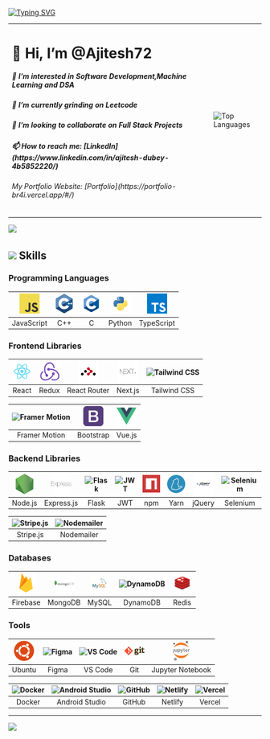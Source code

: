 <a href="https://git.io/typing-svg"><img src="https://readme-typing-svg.demolab.com?font=Fira+Code&pause=1000&width=435&lines=Software+Developer;Machine+Learning+Enthusiast" alt="Typing SVG" /></a>
<table>
  <tr>
    <td>
      <h1>👋 Hi, I’m @Ajitesh72</h1>
      <h5>👀 I’m interested in Software Development,Machine Learning and DSA</h2>
      <h5>🌱 I’m currently grinding on Leetcode</h3>
      <h5>💞️ I’m looking to collaborate on Full Stack Projects</h4>
      <h5>📫 How to reach me: [LinkedIn](https://www.linkedin.com/in/ajitesh-dubey-4b5852220/)</h5>
      <h6>My Portfolio Website: [Portfolio](https://portfolio-br4i.vercel.app/#/)</h6>
    </td>
    <td>
      <img src="https://github-readme-stats.vercel.app/api/top-langs/?username=Ajitesh72&theme=tokyonight" alt="Top Languages" />
    </td>
  </tr>
</table>
<img src="https://user-images.githubusercontent.com/73097560/115834477-dbab4500-a447-11eb-908a-139a6edaec5c.gif">

## <img src="https://media2.giphy.com/media/QssGEmpkyEOhBCb7e1/giphy.gif?cid=ecf05e47a0n3gi1bfqntqmob8g9aid1oyj2wr3ds3mg700bl&rid=giphy.gif" width ="25"><b> Skills</b>

### Programming Languages

| <img src="https://raw.githubusercontent.com/github/explore/master/topics/javascript/javascript.png" width="40px" alt="JavaScript"> | <img src="https://raw.githubusercontent.com/github/explore/master/topics/cpp/cpp.png" width="40px" alt="C++"> | <img src="https://raw.githubusercontent.com/github/explore/master/topics/c/c.png" width="40px" alt="C"> | <img src="https://raw.githubusercontent.com/github/explore/master/topics/python/python.png" width="40px" alt="Python"> | <img src="https://raw.githubusercontent.com/github/explore/main/topics/typescript/typescript.png" width="40px" alt="TypeScript"> |
| :---: | :---: | :---: | :---: | :---: |
| JavaScript | C++ | C | Python | TypeScript |

### Frontend Libraries

| <img src="https://raw.githubusercontent.com/github/explore/master/topics/react/react.png" width="40px" alt="React"> | <img src="https://raw.githubusercontent.com/github/explore/master/topics/redux/redux.png" width="40px" alt="Redux"> | <img src="https://raw.githubusercontent.com/github/explore/main/topics/react-router/react-router.png" width="40px" alt="React Router"> | <img src="https://raw.githubusercontent.com/github/explore/main/topics/nextjs/nextjs.png" width="40px" alt="Next.js"> | <img src="https://user-images.githubusercontent.com/98990/89711240-4172a200-d989-11ea-8d51-4aaf922fa407.png" width="40px" alt="Tailwind CSS"> |
| :---: | :---: | :---: | :---: | :---: |
| React | Redux | React Router | Next.js | Tailwind CSS |

| <img src="https://repository-images.githubusercontent.com/157846876/70574400-9e6a-11e9-8708-22d4bf4c3322" width="40px" alt="Framer Motion"> | <img src="https://raw.githubusercontent.com/github/explore/master/topics/bootstrap/bootstrap.png" width="40px" alt="Bootstrap"> | <img src="https://raw.githubusercontent.com/github/explore/main/topics/vue/vue.png" width="40px" alt="Vue.js"> |
| :---: | :---: | :---: |
| Framer Motion | Bootstrap | Vue.js |

### Backend Libraries

| <img src="https://raw.githubusercontent.com/github/explore/master/topics/nodejs/nodejs.png" width="40px" alt="Node.js"> | <img src="https://raw.githubusercontent.com/github/explore/master/topics/express/express.png" width="40px" alt="Express.js"> | <img src="https://camo.githubusercontent.com/68390254ad6054b8e98b68fbcae09a3b78751427686f3e003a33c2bbc913b14c/68747470733a2f2f696d672e736869656c64732e696f2f62616467652f466c61736b2d3030303030303f7374796c653d666f722d7468652d6261646765266c6f676f3d666c61736b266c6f676f436f6c6f723d7768697465" width="40px" alt="Flask"> | <img src="https://camo.githubusercontent.com/5fff6029f4154d67d92000c1809bdf4d2df21aba75e7f93293680155e561baa4/68747470733a2f2f696d672e736869656c64732e696f2f62616467652f6a736f6e253230776562253230746f6b656e732d3332333333303f7374796c653d666f722d7468652d6261646765266c6f676f3d6a736f6e2d7765622d746f6b656e73266c6f676f436f6c6f723d70696e6b" width="40px" alt="JWT"> | <img src="https://raw.githubusercontent.com/github/explore/master/topics/npm/npm.png" width="40px" alt="npm"> | <img src="https://raw.githubusercontent.com/github/explore/master/topics/yarn/yarn.png" width="40px" alt="Yarn"> | <img src="https://raw.githubusercontent.com/github/explore/master/topics/jquery/jquery.png" width="40px" alt="jQuery"> | <img src="https://img.icons8.com/color/48/000000/selenium-test-automation.png" width="40px" alt="Selenium"> |
| :---: | :---: | :---: | :---: | :---: | :---: | :---: | :---: |
| Node.js | Express.js | Flask | JWT | npm | Yarn | jQuery | Selenium |

| <img src="https://sandny.com/wp-content/uploads/2021/06/social.png" width="40px" alt="Stripe.js"> | <img src="https://img.stackshare.io/service/2862/qr2-jCLr.jpg" width="40px" alt="Nodemailer"> |
| :---: | :---: |
| Stripe.js | Nodemailer |

### Databases

| <img src="https://raw.githubusercontent.com/github/explore/master/topics/firebase/firebase.png" width="40px" alt="Firebase"> | <img src="https://raw.githubusercontent.com/github/explore/master/topics/mongodb/mongodb.png" width="40px" alt="MongoDB"> | <img src="https://raw.githubusercontent.com/github/explore/master/topics/mysql/mysql.png" width="40px" alt="MySQL"> | <img src="https://amazon-dynamodb-labs.com/images/Amazon-DynamoDB.png" width="40px" alt="DynamoDB"> | <img src="https://raw.githubusercontent.com/github/explore/main/topics/redis/redis.png" width="40px" alt="Redis"> |
| :---: | :---: | :---: | :---: | :---: |
| Firebase | MongoDB | MySQL | DynamoDB | Redis |

### Tools

| <img src="https://raw.githubusercontent.com/github/explore/master/topics/ubuntu/ubuntu.png" width="40px" alt="Ubuntu"> | <img src="https://cdn.worldvectorlogo.com/logos/figma-1.svg" width="40px" alt="Figma"> | <img src="https://img.icons8.com/fluent/48/000000/visual-studio-code-2019.png" width="40px" alt="VS Code"> | <img src="https://raw.githubusercontent.com/github/explore/master/topics/git/git.png" width="40px" alt="Git"> | <img src="https://raw.githubusercontent.com/github/explore/master/topics/jupyter-notebook/jupyter-notebook.png" width="40px" alt="Jupyter Notebook"> |
| :---: | :---: | :---: | :---: | :---: |
| Ubuntu | Figma | VS Code | Git | Jupyter Notebook |

| <img src="https://img.icons8.com/color/48/000000/docker.png" width="40px" alt="Docker"> | <img src="https://developer.android.com/studio/images/studio-icon-preview.svg" width="40px" alt="Android Studio"> | <img src="https://encrypted-tbn0.gstatic.com/images?q=tbn:ANd9GcQMS-B8Mfwk6TPmz1rLjID38ecQ5Vx7Rm18W6jS1-NKDVNDSWy86-TJqDPSqiRlbh9-_tc&usqp=CAU" width="40px" alt="GitHub"> | <img src="https://cdn.worldvectorlogo.com/logos/netlify.svg" width="40px" alt="Netlify"> | <img src="https://www.google.com/url?sa=i&url=https%3A%2F%2Fgithub.com%2Fvercel&psig=AOvVaw0_IXZajSTuNVVbAJt9Jd-Y&ust=1689887995600000&source=images&cd=vfe&opi=89978449&ved=0CBEQjRxqFwoTCJCztuvZm4ADFQAAAAAdAAAAABA-" width="40px" alt="Vercel"> |
| :---: | :---: | :---: | :---: | :---: |
| Docker | Android Studio | GitHub | Netlify | Vercel |






---
[![](https://visitcount.itsvg.in/api?id=Ajitesh72&icon=0&color=0)](https://visitcount.itsvg.in)

<!-- Proudly created with GPRM ( https://gprm.itsvg.in ) -->
  
<!---
Ajitesh72/Ajitesh72 is a ✨ special ✨ repository because its `README.md` (this file) appears on your GitHub profile.
You can click the Preview link to take a look at your changes.
--->
